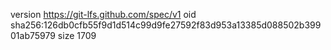 version https://git-lfs.github.com/spec/v1
oid sha256:126db0cfb55f9d1d514c99d9fe27592f83d953a13385d088502b39901ab75979
size 1709
